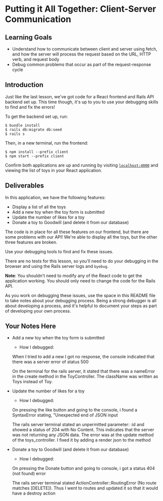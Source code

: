 # Putting it All Together: Client-Server Communication

## Learning Goals

- Understand how to communicate between client and server using fetch, and how
  the server will process the request based on the URL, HTTP verb, and request
  body
- Debug common problems that occur as part of the request-response cycle

## Introduction

Just like the last lesson, we've got code for a React frontend and Rails API
backend set up. This time though, it's up to you to use your debugging skills to
find and fix the errors!

To get the backend set up, run:

```console
$ bundle install
$ rails db:migrate db:seed
$ rails s
```

Then, in a new terminal, run the frontend:

```console
$ npm install --prefix client
$ npm start --prefix client
```

Confirm both applications are up and running by visiting
[`localhost:4000`](http://localhost:4000) and viewing the list of toys in your
React application.

## Deliverables

In this application, we have the following features:

- Display a list of all the toys
- Add a new toy when the toy form is submitted
- Update the number of likes for a toy
- Donate a toy to Goodwill (and delete it from our database)

The code is in place for all these features on our frontend, but there are some
problems with our API! We're able to display all the toys, but the other three
features are broken.

Use your debugging tools to find and fix these issues.

There are no tests for this lesson, so you'll need to do your debugging in the
browser and using the Rails server logs and `byebug`.

**Note**: You shouldn't need to modify any of the React code to get the
application working. You should only need to change the code for the Rails API.

As you work on debugging these issues, use the space in this README file to take
notes about your debugging process. Being a strong debugger is all about
developing a process, and it's helpful to document your steps as part of
developing your own process.

## Your Notes Here

- Add a new toy when the toy form is submitted

  - How I debugged:

  When I tried to add a new I got no response, the console indicated that there was a server error of status 500

  On the terminal for the rails server, it stated that there was a nameError in the create method in the ToyController. The className was written as Toys instead of Toy.

- Update the number of likes for a toy

  - How I debugged:

  On pressing the like button and going to the console, i found a SyntaxError stating, "Unexpected end of JSON input

  The rails server terminal stated an unpermitted parameter: :id and showed a status of 204 with No Content. This indicates that the server was not returning any JSON data. The error was at the update method of the toys_controller. I fixed it by adding a render json to the method

- Donate a toy to Goodwill (and delete it from our database)

  - How I debugged:

  On pressing the Donate button and going to console, i got a status 404 (not found) error

  The rails server terminal stated
  ActionController::RoutingError (No route matches [DELETE]).
  Thus I went to routes and updated it so that it would have a destroy action

